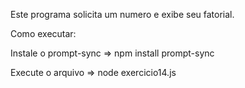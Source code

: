 Este programa solicita um numero e exibe seu fatorial.

Como executar:

Instale o prompt-sync => npm install prompt-sync

Execute o arquivo => node exercicio14.js